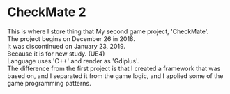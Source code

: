 # CheckMate 2
This is where I store thing that My second game project, 'CheckMate'.  
The project begins on December 26 in 2018.  
It was discontinued on January 23, 2019.  
Because it is for new study. (UE4)  
Language uses 'C++' and render as 'Gdiplus'.  
The difference from the first project is that I created a framework that was based on, and I separated it from the game logic, and I applied some of the game programming patterns.
